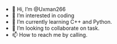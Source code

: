 - 👋 Hi, I’m @Uxman266
- 👀 I’m interested in coding
- 🌱 I’m currently learning C++ and Python.
- 💞️ I’m looking to collaborate on task.
- 📫 How to reach me by calling.

<!---
Uxman266/Uxman266 is a ✨ special ✨ repository because its `README.md` (this file) appears on your GitHub profile.
You can click the Preview link to take a look at your changes.
--->
